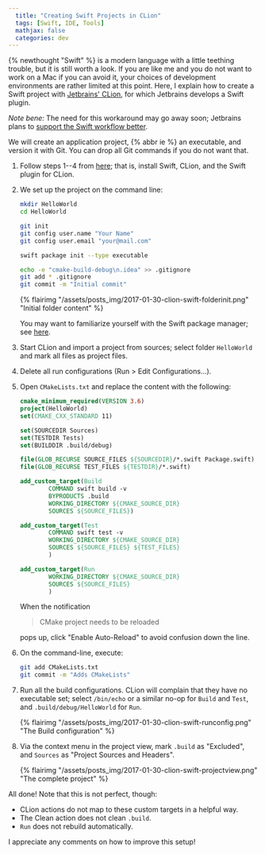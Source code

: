 ```yaml
---
  title: "Creating Swift Projects in CLion"
  tags: [Swift, IDE, Tools]
  mathjax: false
  categories: dev
---
```


{% newthought "Swift" %} is a modern language with a little teething trouble,
but it is still worth a look. 
If you are like me and you do not want to work on a Mac if you can avoid it, 
your choices of development environments are rather limited at this point. 
Here, I explain how to create a Swift project with
  [Jetbrains' CLion](https://www.jetbrains.com/clion/),
for which Jetbrains develops a Swift plugin.

*Note bene:* The need for this workaround may go away soon;
Jetbrains plans to 
  [support the Swift workflow better](https://youtrack.jetbrains.com/issue/CPP-8622).

We will create an application project, {% abbr ie %} an executable,
and version it with Git.
You can drop all Git commands if you do not want that.

 1. Follow steps 1--4 from 
      [here](https://blog.jetbrains.com/clion/2015/12/swift-plugin-for-clion/);
    that is, install Swift, CLion, and the Swift plugin for CLion.
    
 2. We set up the project on the command line:
 
    ~~~bash
    mkdir HelloWorld
    cd HelloWorld
    
    git init
    git config user.name "Your Name"
    git config user.email "your@mail.com"
    
    swift package init --type executable
    
    echo -e "cmake-build-debug\n.idea" >> .gitignore
    git add * .gitignore
    git commit -m "Initial commit"
    ~~~
    
    {% flairimg "/assets/posts_img/2017-01-30-clion-swift-folderinit.png" "Initial folder content" %}
    
    You may want to familiarize yourself with the Swift package manager; 
    see
      [here](https://swift.org/getting-started/#using-the-package-manager).
      
 3. Start CLion and import a project from sources;
    select folder `HelloWorld` and mark all files as project files.
    
 4. Delete all run configurations (Run > Edit Configurations...).
    
 5. Open `CMakeLists.txt` and replace the content with the following:
 
    ~~~cmake
    cmake_minimum_required(VERSION 3.6)
    project(HelloWorld)
    set(CMAKE_CXX_STANDARD 11)

    set(SOURCEDIR Sources)
    set(TESTDIR Tests)
    set(BUILDDIR .build/debug)

    file(GLOB_RECURSE SOURCE_FILES ${SOURCEDIR}/*.swift Package.swift)
    file(GLOB_RECURSE TEST_FILES ${TESTDIR}/*.swift)

    add_custom_target(Build
            COMMAND swift build -v
            BYPRODUCTS .build
            WORKING_DIRECTORY ${CMAKE_SOURCE_DIR}
            SOURCES ${SOURCE_FILES})

    add_custom_target(Test
            COMMAND swift test -v
            WORKING_DIRECTORY ${CMAKE_SOURCE_DIR}
            SOURCES ${SOURCE_FILES} ${TEST_FILES}
            )

    add_custom_target(Run
            WORKING_DIRECTORY ${CMAKE_SOURCE_DIR}
            SOURCES ${SOURCE_FILES}
            ) 
    ~~~
 
    When the notification 
    
    > CMake project needs to be reloaded
    
    pops up, click "Enable Auto-Reload" to avoid confusion down the line.
    
 6. On the command-line, execute:
    
    ~~~bash
    git add CMakeLists.txt
    git commit -m "Adds CMakeLists"
    ~~~
    
 7. Run all the build configurations. CLion will complain that they have no
    executable set; select `/bin/echo` or a similar no-op for `Build` and `Test`,
    and `.build/debug/HelloWorld` for `Run`.
    
    {% flairimg "/assets/posts_img/2017-01-30-clion-swift-runconfig.png" "The Build configuration" %}
    
 8. Via the context menu in the project view,
    mark `.build` as "Excluded", 
    and `Sources` as "Project Sources and Headers".
    
    {% flairimg "/assets/posts_img/2017-01-30-clion-swift-projectview.png" "The complete project" %}
 
All done!
Note that this is not perfect, though:

 * CLion actions do not map to these custom targets in a helpful way.
 * The Clean action does not clean `.build`.
 * `Run` does not rebuild automatically.
 
I appreciate any comments on how to improve this setup!
